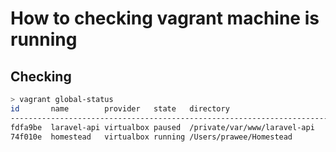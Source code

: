 # How to checking vagrant machine is running

## Checking

```bash
> vagrant global-status
id       name        provider   state   directory
----------------------------------------------------------------------------
fdfa9be  laravel-api virtualbox paused  /private/var/www/laravel-api
74f010e  homestead   virtualbox running /Users/prawee/Homestead
```
